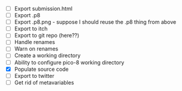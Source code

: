 - [ ] Export submission.html
- [ ] Export .p8
- [ ] Export .p8.png - suppose I should reuse the .p8 thing from above
- [ ] Export to itch
- [ ] Export to git repo (here??)
- [ ] Handle renames
- [ ] Warn on renames
- [ ] Create a working directory
- [ ] Ability to configure pico-8 working directory
- [X] Populate source code
- [ ] Export to twitter
- [ ] Get rid of metavariables